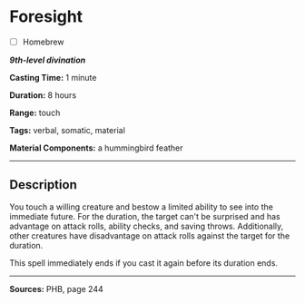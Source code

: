 # Foresight

- [ ] Homebrew

***9th-level divination***

**Casting Time:** 1 minute

**Duration:** 8 hours

**Range:** touch

**Tags:** verbal, somatic, material

**Material Components:** a hummingbird feather

---

## Description
You touch a willing creature and bestow a limited ability to see into the immediate future.
For the duration, the target can't be surprised and has advantage on attack rolls, ability checks, and saving throws.
Additionally, other creatures have disadvantage on attack rolls against the target for the duration.

This spell immediately ends if you cast it again before its duration ends.

---

**Sources:** PHB, page 244
